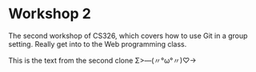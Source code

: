 # Workshop 2

The second workshop of CS326, which covers how to use Git in a group setting.
Really get into to the Web programming class.

This is the text from the second clone Σ>―(〃°ω°〃)♡→
